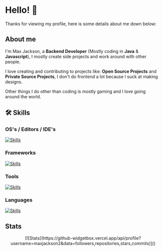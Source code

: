 # Hello! 👋
Thanks for viewing my profile, here is some details about me down below:

## About me
I'm Max Jackson, a **Backend Developer** (Mostly coding in **Java** & **Javascript**), I mostly create side projects and work around with other people.  
  
I love creating and contributing to projects like: **Open Source Projects** and **Private Source Projects**, I don't do frontend a lot because I suck at making designs.  
  
Other things I do other than coding is mostly gaming and I love going around the world.

## 🛠️ Skills

### OS's / Editors / IDE's
[![Skills](https://github-widgetbox.vercel.app/api/skills?theme=carbon&software=linux,windows,vscode)]()

### Frameworks
[![Skills](https://github-widgetbox.vercel.app/api/skills?frameworks=express,electron,dotnetcore&theme=carbon)]()

### Tools
[![Skills](https://github-widgetbox.vercel.app/api/skills?tools=git,docker,npm,yearn,nodejs,mongodb,gradle,apache,prettier&theme=carbon)]()

### Languages
[![Skills](https://github-widgetbox.vercel.app/api/skills?frameworks=js,ts,java,python,csharp,lua,markdown,json&theme=carbon)]()

## Stats
<div align="center">
    [![Stats](https://github-widgetbox.vercel.app/api/profile?username=maxjackson2&data=followers,repositories,stars,commits)]()
</div>
